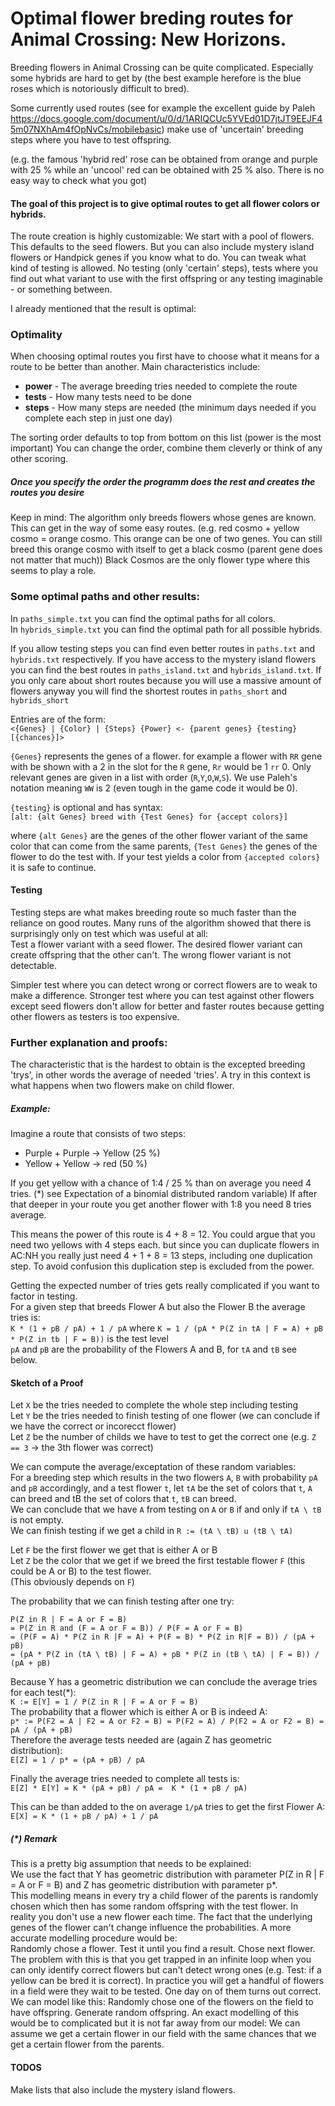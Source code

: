 # Optimal flower breding routes for Animal Crossing: New Horizons.

Breeding flowers in Animal Crossing can be quite complicated.
Especially some hybrids are hard to get by (the best example herefore is the blue roses which is notoriously difficult to bred).

Some currently used routes (see for example the excellent guide by Paleh https://docs.google.com/document/u/0/d/1ARIQCUc5YVEd01D7jtJT9EEJF45m07NXhAm4fOpNvCs/mobilebasic) make use of 'uncertain' breeding steps where you have to test offspring.

(e.g. the famous 'hybrid red' rose can be obtained from orange and purple with 25 % while an 'uncool' red can be obtained with 25 % also. There is no easy way to check what you got)

#### The goal of this project is to give optimal routes to get all flower colors or hybrids.
The route creation is highly customizable:
We start with a pool of flowers. This defaults to the seed flowers. But you can also include mystery island flowers or Handpick genes if you know what to do.
You can tweak what kind of testing is allowed.
No testing (only 'certain' steps), tests where you find out what variant to use with the first
offspring or any testing imaginable - or something between.

I already mentioned that the result is optimal:

### Optimality

When choosing optimal routes you first have to choose what it means for a route to be better than another.
Main characteristics include:

+ **power** - The average breeding tries needed to complete the route
+ **tests** - How many tests need to be done
+ **steps** - How many steps are needed (the minimum days needed if you complete each step in just one day)

The sorting order defaults to top from bottom on this list (power is the most important)
You can change the order, combine them cleverly or think of any other scoring.

##### Once you specify the order the programm does the rest and creates the routes you desire

Keep in mind: The algorithm only breeds flowers whose genes are known. This can get in the way of
some easy routes.
(e.g. red cosmo + yellow cosmo = orange cosmo. This orange can be one of two genes.
You can still breed this orange cosmo with itself to get a black cosmo (parent gene does not matter that much))
Black Cosmos are the only flower type where this seems to play a role.


### Some optimal paths and other results:
In `paths_simple.txt` you can find the optimal paths for all colors.\
In `hybrids_simple.txt` you can find the optimal path for all possible hybrids.

If you allow testing steps you can find even better routes in `paths.txt` and `hybrids.txt` respectively.
If you have access to the mystery island flowers you can find the best routes in `paths_island.txt` and `hybrids_island.txt`.
If you only care about short routes because you will use a massive amount of flowers anyway
you will find the shortest routes in `paths_short` and `hybrids_short`


Entries are of the form:\
`<{Genes} | {Color} | {Steps} {Power} <- {parent genes} {testing} [{chances}]>`

`{Genes}` represents the genes of a flower. for example a flower with `RR` gene with be shown with a 2 in
the slot for the `R` gene, `Rr` would be 1 `rr` 0.
Only relevant genes are given in a list with order (`R`,`Y`,`O`,`W`,`S`).
We use Paleh's notation meaning `WW` is 2 (even tough in the game code it would be 0).

`{testing}` is optional and has syntax: \
`[alt: {alt Genes} breed with {Test Genes} for {accept colors}]`

where `{alt Genes}` are the genes of the other flower variant of the same color that
can come from the same parents, `{Test Genes}` the genes of the flower to do the test with.
If your test yields a color from `{accepted colors}` it is safe to continue.

#### Testing
Testing steps are what makes breeding route so much faster than the reliance on good routes.
Many runs of the algorithm showed that there is surprisingly only on test which was useful at all:\
Test a flower variant with a seed flower. The desired flower variant can create offspring that the other can't.
The wrong flower variant is not detectable.

Simpler test where you can detect wrong or correct flowers are to weak to make a difference.
Stronger test where you can test against other flowers except seed flowers don't allow
for better and faster routes because getting other flowers as testers is too expensive.

### Further explanation and proofs:

The characteristic that is the hardest to obtain is the excepted breeding 'trys',
in other words the average of needed 'tries'.
A try in this context is what happens when two flowers make on child flower.

##### Example:
Imagine a route that consists of two steps:

+ Purple + Purple -> Yellow (25 %)
+ Yellow + Yellow -> red (50 %)

If you get yellow with a chance of 1:4 / 25 % than on average you need 4 tries. (*) see Expectation of a binomial distributed random variable)
If after that deeper in your route you get another flower with 1:8 you need 8 tries average.

This means the power of this route is 4 + 8 = 12.
You could argue that you need two yellows with 4 steps each. but since you can duplicate flowers
in AC:NH you really just need 4 + 1 + 8 = 13 steps, including one duplication step.
To avoid confusion this duplication step is excluded from the power.

Getting the expected number of tries gets really complicated if you want to factor in testing.\
For a given step that breeds Flower A but also the Flower B the average tries is:\
`K * (1 + pB / pA) + 1 / pA` where `K = 1 / (pA * P(Z in tA | F = A) + pB * P(Z in tb | F = B))` is the test level\
`pA` and `pB` are the probability of the Flowers A and B, for `tA` and `tB` see below.

#### Sketch of a Proof

Let `X` be the tries needed to complete the whole step including testing\
Let `Y` be the tries needed to finish testing of one flower (we can conclude if we have the correct or incorecct flower)\
Let `Z` be the number of childs we have to test to get the correct one (e.g. `Z == 3` -> the 3th flower was correct)

We can compute the average/exceptation of these random variables:\
For a breeding step which results in the two flowers `A`, `B`
with probability `pA` and `pB` accordingly, and a test flower `t`,
let `tA` be the set of colors that `t`, `A` can breed and tB the set of colors that `t`, `tB` can breed.\
We can conclude that we have `A` from testing on `A` or `B` if and only if `tA \ tB` is not empty.\
We can finish testing if we get a child in `R := (tA \ tB) u (tB \ tA)`

Let `F` be the first flower we get that is either A or B\
Let `Z` be the color that we get if we breed the first testable flower `F`
(this could be A or B) to the test flower.\
(This obviously depends on `F`)

The probability that we can finish testing after one try:
```
P(Z in R | F = A or F = B)
= P(Z in R and (F = A or F = B)) / P(F = A or F = B)
= (P(F = A) * P(Z in R |F = A) + P(F = B) * P(Z in R|F = B)) / (pA + pB)
= (pA * P(Z in (tA \ tB) | F = A) + pB * P(Z in (tB \ tA) | F = B)) / (pA + pB)
```
Because Y has a geometric distribution we can conclude the average tries for each test(*):\
`K := E[Y] = 1 / P(Z in R | F = A or F = B)`\
The probability that a flower which is either A or B is indeed A:\
`p* := P(F2 = A | F2 = A or F2 = B) = P(F2 = A) / P(F2 = A or F2 = B) = pA / (pA + pB)`\
Therefore the average tests needed are (again Z has geometric distribution):\
`E[Z] = 1 / p* = (pA + pB) / pA`

Finally the average tries needed to complete all tests is:\
`E[Z] * E[Y] = K * (pA + pB) / pA =  K * (1 + pB / pA)`

This can be than added to the on average `1/pA` tries to get the first Flower A:\
`E[X] = K * (1 + pB / pA) + 1 / pA`

##### (*) Remark
This is a pretty big assumption that needs to be explained:\
We use the fact that Y has geometric distribution with parameter P(Z in R | F = A or F = B)
and Z has geometric distribution with parameter p*.\
This modelling means in every try a child flower of the parents is randomly chosen which then has some random offspring
with the test flower. In reality you don't use a new flower each time. The fact that the
underlying genes of the flower can't change influence the probabilities.
A more accurate modelling procedure would be:\
Randomly chose a flower. Test it until you find a result. Chose next flower.
The problem with this is that you get trapped in an infinite loop when you can only identify correct flowers
but can't detect wrong ones (e.g. Test: if a yellow can be bred it is correct).
In practice you will get a handful of flowers in a field were they wait to be tested.
One day on of them turns out correct. We can model like this:
Randomly chose one of the flowers on the field to have offspring. Generate random offspring.
An exact modelling of this would be to complicated but it is not far away from our model:
We can assume we get a certain flower in our field with the same chances that we get
a certain flower from the parents.

#### TODOS

Make lists that also include the mystery island flowers.

